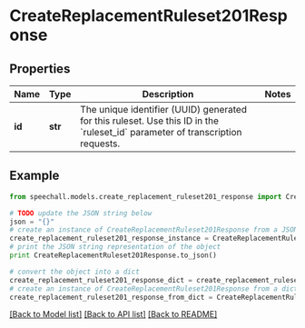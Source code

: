 # CreateReplacementRuleset201Response


## Properties
Name | Type | Description | Notes
------------ | ------------- | ------------- | -------------
**id** | **str** | The unique identifier (UUID) generated for this ruleset. Use this ID in the &#x60;ruleset_id&#x60; parameter of transcription requests. | 

## Example

```python
from speechall.models.create_replacement_ruleset201_response import CreateReplacementRuleset201Response

# TODO update the JSON string below
json = "{}"
# create an instance of CreateReplacementRuleset201Response from a JSON string
create_replacement_ruleset201_response_instance = CreateReplacementRuleset201Response.from_json(json)
# print the JSON string representation of the object
print CreateReplacementRuleset201Response.to_json()

# convert the object into a dict
create_replacement_ruleset201_response_dict = create_replacement_ruleset201_response_instance.to_dict()
# create an instance of CreateReplacementRuleset201Response from a dict
create_replacement_ruleset201_response_from_dict = CreateReplacementRuleset201Response.from_dict(create_replacement_ruleset201_response_dict)
```
[[Back to Model list]](../README.md#documentation-for-models) [[Back to API list]](../README.md#documentation-for-api-endpoints) [[Back to README]](../README.md)


